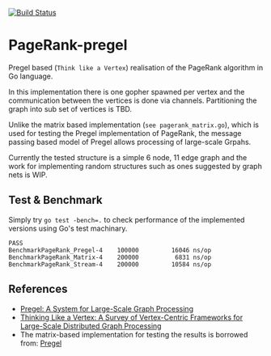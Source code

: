 [![Build Status](https://travis-ci.com/Mahdi89/PageRank-pregel.svg?branch=master)](https://travis-ci.com/Mahdi89/PageRank-pregel)

# PageRank-pregel

Pregel based (`Think like a Vertex`) realisation of the PageRank algorithm in Go language.

In this implementation there is one gopher spawned per vertex and the communication between the vertices is done via channels. Partitioning the graph into sub set of vertices is TBD. 

Unlike the matrix based implementation (`see pagerank_matrix.go`), which is used for testing the Pregel implementation of PageRank, the message passing based model of Pregel allows processing of large-scale Grpahs.

Currently the tested structure is a simple 6 node, 11 edge graph and the work for implementing random structures such as ones suggested by graph nets is WIP.  

## Test & Benchmark 

Simply try `go test -bench=.` to check performance of the implemented versions using Go's test machinary.  

```
PASS
BenchmarkPageRank_Pregel-4	  100000	     16046 ns/op
BenchmarkPageRank_Matrix-4	  200000	      6831 ns/op
BenchmarkPageRank_Stream-4	  200000	     10584 ns/op
```

## References

- [Pregel: A System for Large-Scale Graph Processing](https://kowshik.github.io/JPregel/pregel_paper.pdf)
- [Thinking Like a Vertex: A Survey of Vertex-Centric Frameworks for Large-Scale Distributed Graph Processing](https://dl.acm.org/citation.cfm?id=2818185)
- The matrix-based implementation for testing the results is borrowed from: [Pregel](http://www.michaelnielsen.org/ddi/pregel/)

